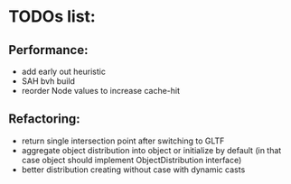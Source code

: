 # TODOs list:

## Performance:
* add early out heuristic
* SAH bvh build
* reorder Node values to increase cache-hit

## Refactoring:
* return single intersection point after switching to GLTF
* aggregate object distribution into object or initialize by default
  (in that case object should implement ObjectDistribution interface)
* better distribution creating without case with dynamic casts
